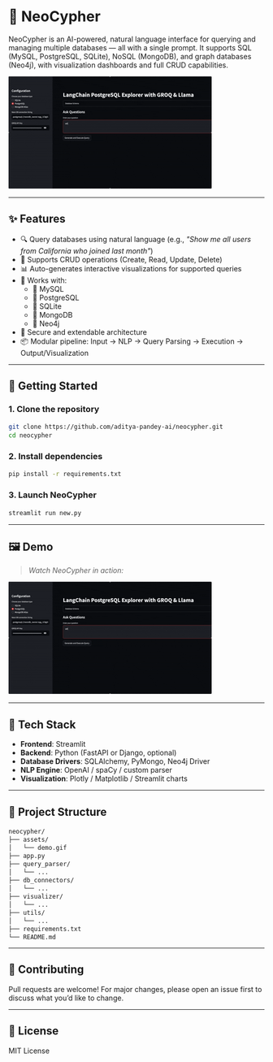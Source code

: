 
# 🧠 NeoCypher

NeoCypher is an AI-powered, natural language interface for querying and managing multiple databases — all with a single prompt. It supports SQL (MySQL, PostgreSQL, SQLite), NoSQL (MongoDB), and graph databases (Neo4j), with visualization dashboards and full CRUD capabilities.

![NeoCypher Demo](./assets/demo.gif)

---

## ✨ Features

- 🔍 Query databases using natural language (e.g., *"Show me all users from California who joined last month"*)
- 🔄 Supports CRUD operations (Create, Read, Update, Delete)
- 📊 Auto-generates interactive visualizations for supported queries
- 🧠 Works with:
  - 🐬 MySQL
  - 🐘 PostgreSQL
  - 🧀 SQLite
  - 🍃 MongoDB
  - 🌿 Neo4j
- 🔐 Secure and extendable architecture
- 📦 Modular pipeline: Input → NLP → Query Parsing → Execution → Output/Visualization

---

## 🚀 Getting Started

### 1. Clone the repository

```bash
git clone https://github.com/aditya-pandey-ai/neocypher.git
cd neocypher
```

### 2. Install dependencies

```bash
pip install -r requirements.txt
```

### 3. Launch NeoCypher

```bash
streamlit run new.py
```

---

## 🖼️ Demo

> *Watch NeoCypher in action:*

![Demo GIF](./assets/demo.gif)

---

## 🧰 Tech Stack

- **Frontend**: Streamlit
- **Backend**: Python (FastAPI or Django, optional)
- **Database Drivers**: SQLAlchemy, PyMongo, Neo4j Driver
- **NLP Engine**: OpenAI / spaCy / custom parser
- **Visualization**: Plotly / Matplotlib / Streamlit charts

---

## 📁 Project Structure

```
neocypher/
├── assets/
│   └── demo.gif
├── app.py
├── query_parser/
│   └── ...
├── db_connectors/
│   └── ...
├── visualizer/
│   └── ...
├── utils/
│   └── ...
├── requirements.txt
└── README.md
```

---

## 🤝 Contributing

Pull requests are welcome! For major changes, please open an issue first to discuss what you’d like to change.

---

## 📜 License

MIT License

